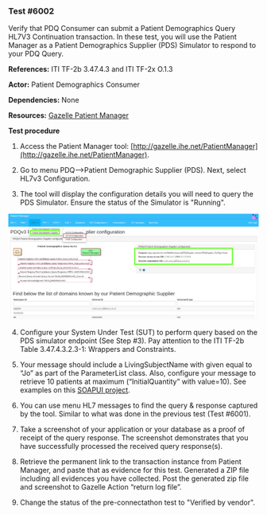 
### Test #6002

Verify that PDQ Consumer can submit a Patient Demographics Query HL7V3 Continuation transaction. In these test, you will use the Patient Manager as a Patient Demographics Supplier (PDS) Simulator to respond to your PDQ Query.

**References:** ITI TF-2b 3.47.4.3 and ITI TF-2x O.1.3

**Actor:** Patient Demographics Consumer

**Dependencies:** None

**Resources:** [Gazelle Patient Manager](https://gazelle.ihe.net/PatientManager/hl7v3/pdq/supplier.seam)

**Test procedure**   

1. Access the Patient Manager tool: [http://gazelle.ihe.net/PatientManager](http://gazelle.ihe.net/PatientManager).  

2. Go to menu PDQ-->Patient Demographic Supplier (PDS). Next, select HL7v3 Configuration.

3. The tool will display the configuration details you will need to query the PDS Simulator. Ensure the status of the Simulator is "Running".

![](./media/image4-6.png)

4. Configure your System Under Test (SUT) to perform query based on the PDS simulator endpoint (See Step #3). Pay attention to the ITI TF-2b Table 3.47.4.3.2.3-1: Wrappers and Constraints.

5. Your message should include a LivingSubjectName with given equal to “Jo” as part of the ParameterList class. Also, configure your message to retrieve 10 patients at maximum (“InitialQuantity” with value=10).  See examples on this [SOAPUI project](./SOAPUI%20Projects/Gazelle-Patient-Manager-examples-soapui-project.xml).

6. You can use menu HL7 messages to find the query & response captured by the tool. Similar to what was done in the previous test (Test #6001).

7. Take a screenshot of your application or your database as a proof of receipt of the query response. The screenshot demonstrates that you have successfully processed the received query response(s).

8. Retrieve the permanent link to the transaction instance from Patient Manager, and paste that as evidence for this test. Generated a ZIP file including all evidences you have collected. Post the generated zip file and screenshot to Gazelle Action “return log file”.  

9. Change the status of the pre-connectathon test to "Verified by vendor".